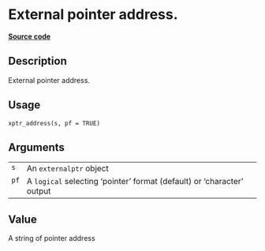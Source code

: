 

# External pointer address.

[**Source code**](https://github.com/eddelbuettel/xptr//tree/master/R/#L)

## Description

External pointer address.

## Usage

<pre><code class='language-R'>xptr_address(s, pf = TRUE)
</code></pre>

## Arguments

<table role="presentation">
<tr>
<td style="white-space: nowrap; font-family: monospace; vertical-align: top">
<code id="s">s</code>
</td>
<td>
An <code>externalptr</code> object
</td>
</tr>
<tr>
<td style="white-space: nowrap; font-family: monospace; vertical-align: top">
<code id="pf">pf</code>
</td>
<td>
A <code>logical</code> selecting ‘pointer’ format (default) or
‘character’ output
</td>
</tr>
</table>

## Value

A string of pointer address

